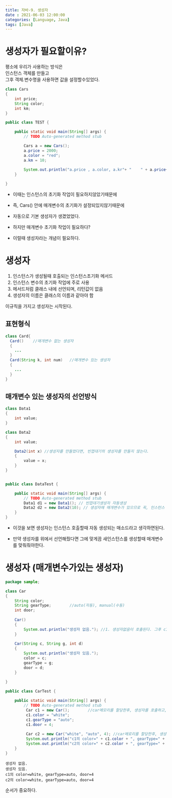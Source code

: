```yaml
---
title: 자바-9. 생성자 
date : 2021-06-03 12:00:00
categories: [Language, Java]
tags: [Java]
---
```




# 생성자가 필요할이유?

평소에 우리가 사용하는 방식은 <br>
인스턴스 객체를 만들고 <br>
그후 객체.변수명을 사용하면 값을 설정할수있었다. <br>

```java
class Cars 
{
	int price;
	String color;
	int km;
}

public class TEST {

	public static void main(String[] args) {
		// TODO Auto-generated method stub

		Cars a = new Cars();
		a.price = 2000;
		a.color = "red";
		a.km = 10;
		
		System.out.println("a.price , a.color, a.kr"+ "    " + a.price+ " " + a.color + " " + a.km);
	}

}

```


  - 이때는 인스턴스의 초기화 작업이 필요하지않았기때문에 <br>
  
  - 즉, Cars() 안에 매개변수의 초기화가 설정되있지않기때문에 <br>
  
  - 자동으로 기본 생성자가 생겼었었다. <br>

  - 하지만 매개변수 초기화 작업이 필요하다? <br>

  - 이럴때 생성자라는 개념이 필요하다. <br>




# 생성자

1. 인스턴스가 생성될때 호출되는 인스턴스초기화 메서드
2. 인스턴스 변수의 초기화 작업에 주로 사용
3. 메서드처럼 클래스 내에 선언되며, 리턴값이 없음
4. 생성자의 이름은 클래스의 이름과 같아야 함

이규칙을 가지고 생성자는 시작된다. <br>


## 표현형식 <br>

```java
class Card{
  Card()    //매개변수 없는 생성자
  {
    ...
  }
  Card(String k, int num)   //매개변수 있는 생성자
  {
    ...
  }
}
```

## 매개변수 있는 생성자의 선언방식

```java
class Data1
{
	int value;
}

class Data2
{
	int value;

	Data2(int x) //생성자를 만들었다면, 빈껍대기의 생성자를 만들지 않는다.
	{
		value = x;
	}
}


public class DataTest {

	public static void main(String[] args) {
		// TODO Auto-generated method stub
		Data1 d1 = new Data1(); // 빈껍데기생성자 자동생성
		Data2 d2 = new Data2(10); // 생성자에 매개변수가 있으므로 꼭, 인스턴스 생성시 매개변수 맞춰줘야한다.
	}
}
```

  - 이것을 보면 생성자는 인스턴스 호출할때 자동 생성되는 매소드라고 생각하면된다.

  - 만약 생성자를 위에서 선언해줬다면 그에 맞게끔 새인스턴스를 생성할때 매개변수를 맞춰줘야한다.


# 생성자 (매개변수가있는 생성자)

```java
package sample;

class Car
{
	String color;
	String gearType;		//auto(자동), manual(수동)
	int door;
	
	Car()
	{
		System.out.println("생성자 없음."); //1. 생성자없음이 호출된다. 그후 c1에 주소대입
	}
	
	Car(String c, String g, int d)
	{
		System.out.println("생성자 있음.");
		color = c;
		gearType = g;
		door = d;
	}
	
}

public class CarTest {

	public static void main(String[] args) {
		// TODO Auto-generated method stub
		 Car c1 = new Car();		//car메모리를 할당한후, 생성자를 호출하고, 그다음 그시작주소를 c1에 대입한다.
		 c1.color = "white";
		 c1.gearType = "auto";
		 c1.door = 4;
		 
		 Car c2 = new Car("white", "auto", 4); //car메로리를 할당한후, 생성자에호출하고, 그다음 시작주소를 c2에 대입한
		 System.out.println("c1의 color=" + c1.color + ", gearType=" + c1.gearType + ", door=" + c1.door );
		 System.out.println("c2의 color=" + c2.color + ", gearType=" + c2.gearType + ", door=" + c2.door );
	}
}
```

```console
생성자 없음.
생성자 있음.
c1의 color=white, gearType=auto, door=4
c2의 color=white, gearType=auto, door=4
```

순서가 중요하다.





